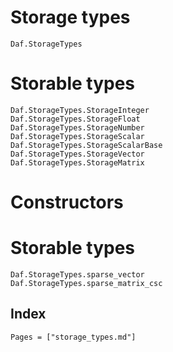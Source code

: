 # Storage types

```@docs
Daf.StorageTypes
```

# Storable types

```@docs
Daf.StorageTypes.StorageInteger
Daf.StorageTypes.StorageFloat
Daf.StorageTypes.StorageNumber
Daf.StorageTypes.StorageScalar
Daf.StorageTypes.StorageScalarBase
Daf.StorageTypes.StorageVector
Daf.StorageTypes.StorageMatrix
```

# Constructors

# Storable types

```@docs
Daf.StorageTypes.sparse_vector
Daf.StorageTypes.sparse_matrix_csc
```

## Index

```@index
Pages = ["storage_types.md"]
```
